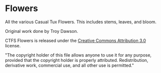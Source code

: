 # Flowers

All the various Casual Tux Flowers.
This includes stems, leaves, and bloom.

Original work done by Troy Dawson.

CTFS Flowers is released under the <a href="http://creativecommons.org/licenses/by/3.0/"> Creative Commons Attribution 3.0 </a> license.

"The copyright holder of this file allows anyone to use it for any purpose, provided that the copyright holder is properly attributed. Redistribution, derivative work, commercial use, and all other use is permitted."
